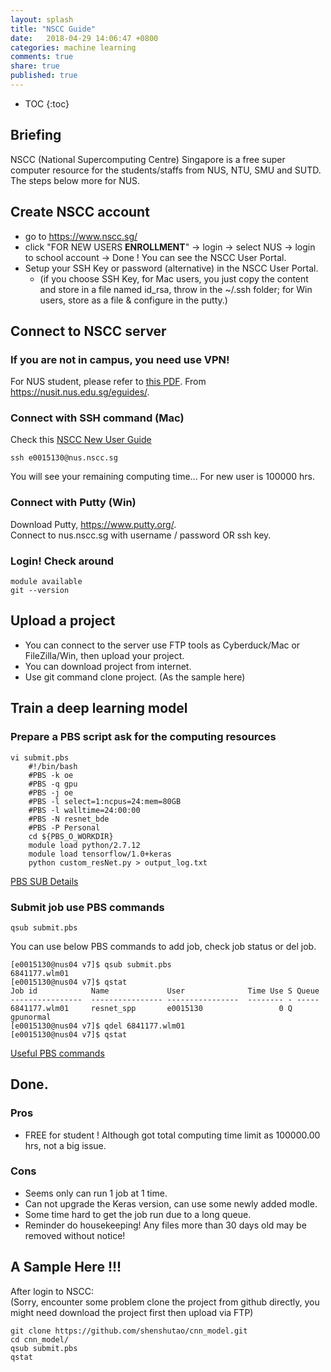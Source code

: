 ```yaml
---
layout: splash
title: "NSCC Guide"
date:   2018-04-29 14:06:47 +0800
categories: machine learning
comments: true
share: true
published: true
---
```

* TOC
{:toc}

## Briefing 
NSCC (National Supercomputing Centre) Singapore is a free super computer resource for the students/staffs from NUS, NTU, SMU and SUTD.      
The steps below more for NUS.

## Create NSCC account
- go to https://www.nscc.sg/
- click "FOR NEW USERS **ENROLLMENT**" -> login -> select NUS -> login to school account -> Done ! You can see the NSCC User Portal.
- Setup your SSH Key or password (alternative) in the NSCC User Portal.
    + (if you choose SSH Key, for Mac users, you just copy the content and store in a file named id_rsa, throw in the ~/.ssh folder; for Win users, store as a file & configure in the putty.)    

## Connect to NSCC server
### If you are not in campus, you need use VPN!
For NUS student, please refer to [this PDF](https://nusit.nus.edu.sg/qat4/wp-content/uploads/downloads/nvpn/nVPN-config-guide-for-students.pdf). From https://nusit.nus.edu.sg/eguides/. 

### Connect with SSH command (Mac)
Check this [NSCC New User Guide](https://help.nscc.sg/wp-content/uploads/2017/06/NSCC_New_User_Starter_Guide_v0.1.pdf)    
```
ssh e0015130@nus.nscc.sg
```
You will see your remaining computing time... For new user is 100000 hrs. 

### Connect with Putty (Win)
Download Putty, https://www.putty.org/.    
Connect to nus.nscc.sg with username / password OR ssh key.  

### Login! Check around
```
module available
git --version
```

## Upload a project
- You can connect to the server use FTP tools as Cyberduck/Mac or FileZilla/Win, then upload your project.
- You can download project from internet. 
- Use git command clone project. (As the sample here)

## Train a deep learning model
### Prepare a PBS script ask for the computing resources
```
vi submit.pbs
    #!/bin/bash
    #PBS -k oe
    #PBS -q gpu
    #PBS -j oe
    #PBS -l select=1:ncpus=24:mem=80GB
    #PBS -l walltime=24:00:00
    #PBS -N resnet_bde
    #PBS -P Personal
    cd ${PBS_O_WORKDIR}
    module load python/2.7.12
    module load tensorflow/1.0+keras
    python custom_resNet.py > output_log.txt
```
[PBS SUB Details](https://www.nas.nasa.gov/hecc/support/kb/commonly-used-qsub-options-in-pbs-scripts-or-in-the-qsub-command-line_175.html)

### Submit job use PBS commands
```
qsub submit.pbs
```

You can use below PBS commands to add job, check job status or del job.
```
[e0015130@nus04 v7]$ qsub submit.pbs 
6841177.wlm01
[e0015130@nus04 v7]$ qstat
Job id            Name             User              Time Use S Queue
----------------  ---------------- ----------------  -------- - -----
6841177.wlm01     resnet_spp       e0015130                 0 Q gpunormal       
[e0015130@nus04 v7]$ qdel 6841177.wlm01
[e0015130@nus04 v7]$ qstat
```
[Useful PBS commands](https://www.nas.nasa.gov/hecc/support/kb/commonly-used-pbs-commands_174.html)

## Done.
### Pros
- FREE for student ! Although got total computing time limit as 100000.00 hrs, not a big issue.

### Cons
- Seems only can run 1 job at 1 time.
- Can not upgrade the Keras version, can use some newly added modle.
- Some time hard to get the job run due to a long queue.
- Reminder do housekeeping! Any files more than 30 days old may be removed without notice! 

## A Sample Here !!!
After login to NSCC:    
(Sorry, encounter some problem clone the project from github directly, you might need download the project first then upload via FTP)
```
git clone https://github.com/shenshutao/cnn_model.git
cd cnn_model/
qsub submit.pbs
qstat
```




